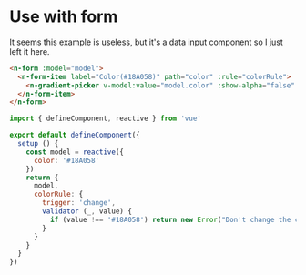 # Use with form

It seems this example is useless, but it's a data input component so I just left it here.

```html
<n-form :model="model">
  <n-form-item label="Color(#18A058)" path="color" :rule="colorRule">
    <n-gradient-picker v-model:value="model.color" :show-alpha="false" />
  </n-form-item>
</n-form>
```

```js
import { defineComponent, reactive } from 'vue'

export default defineComponent({
  setup () {
    const model = reactive({
      color: '#18A058'
    })
    return {
      model,
      colorRule: {
        trigger: 'change',
        validator (_, value) {
          if (value !== '#18A058') return new Error("Don't change the color")
        }
      }
    }
  }
})
```
